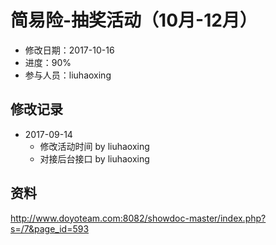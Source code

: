 # 简易险-抽奖活动（10月-12月）
- 修改日期：2017-10-16
- 进度：90%  
- 参与人员：liuhaoxing

## 修改记录
- 2017-09-14
    * 修改活动时间 by liuhaoxing
    * 对接后台接口 by liuhaoxing

## 资料
http://www.doyoteam.com:8082/showdoc-master/index.php?s=/7&page_id=593

